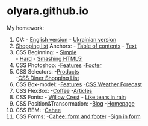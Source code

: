 # olyara.github.io
My homework:
1. CV: - [English version](https://olyara.github.io/1CV/cv_en.html)
       - [Ukrainian version](https://olyara.github.io/1CV/cv_uk.html)
2. [Shopping list](https://olyara.github.io/2shopping-list/)
   Anchors: - [Table of contents](https://olyara.github.io/2anchors/task2_1.html) 
            - [Text](https://olyara.github.io/2anchors/task2_2.html)
4. CSS Beginning: - [Simple](https://olyara.github.io/4styles-simple/)  
           - [Hard](https://olyara.github.io/4styles-hard/)
           - [Smashing HTML5!](https://olyara.github.io/4smashingHTML5/)
5. CSS Photoshop: -[Features](https://olyara.github.io/5features-photoshop/)
                  -[Footer](https://olyara.github.io/5footer-photoshop/)
6. CSS Selectors: -[Products](https://olyara.github.io/6products/)     
                  -[CSS Diner Shopping List](https://olyara.github.io/6css-diner-shopping-list/)
7. CSS Box-model: -[Features](https://olyara.github.io/7features-box-model/)
                  -[CSS Weather Forecast](https://olyara.github.io/7forecast/)
8. CSS FlexBox: -[Coffee](https://olyara.github.io/8coffee/)
                -[Articles](https://olyara.github.io/8articles-flexbox/)
9. CSS Fonts: - [Willow Crest](https://olyara.github.io/9willow-crest/)
              - [Like tears in rain](https://olyara.github.io/9like-tears-in-rain/)
10. CSS Position&Transormation: -[Blog](https://olyara.github.io/10blog/)
                                -[Homepage](https://olyara.github.io/10homepage/)
11. CSS BEM: -[Cahee](https://olyara.github.io/11cahee/)     
12. CSS Forms: -[Cahee: form and footer](https://olyara.github.io/10cahee-form/)
               -[Sign in form](https://olyara.github.io/10sign-in/)

